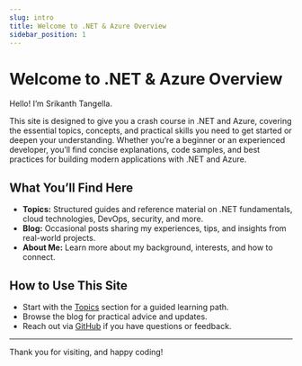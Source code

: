 ```yaml
---
slug: intro
title: Welcome to .NET & Azure Overview
sidebar_position: 1
---
```


# Welcome to .NET & Azure Overview

Hello! I’m Srikanth Tangella.

This site is designed to give you a crash course in .NET and Azure, covering the essential topics, concepts, and practical skills you need to get started or deepen your understanding. Whether you’re a beginner or an experienced developer, you’ll find concise explanations, code samples, and best practices for building modern applications with .NET and Azure.

## What You’ll Find Here

- **Topics:** Structured guides and reference material on .NET fundamentals, cloud technologies, DevOps, security, and more.
- **Blog:** Occasional posts sharing my experiences, tips, and insights from real-world projects.
- **About Me:** Learn more about my background, interests, and how to connect.

## How to Use This Site

- Start with the [Topics](./Topics/01_Fundamentals/01_ComparingOptionsForDotnet.md) section for a guided learning path.
- Browse the blog for practical advice and updates.
- Reach out via [GitHub](https://github.com/sreee2001) if you have questions or feedback.

---

Thank you for visiting, and happy coding!
